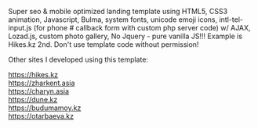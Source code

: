 Super seo & mobile optimized landing template using HTML5, CSS3 animation, Javascript, Bulma, system fonts, unicode emoji icons, intl-tel-input.js (for phone # callback form with custom php server code) w/ AJAX, Lozad.js, custom photo gallery, No Jquery - pure vanilla JS!!! Example is Hikes.kz 2nd. Don't use template code without permission!

Other sites I developed using this template: 

<a href="https://hikes.kz" target="_blank">https://hikes.kz</a> <br>
https://zharkent.asia <br>
https://charyn.asia <br>
https://dune.kz <br>
https://budumamoy.kz <br>
https://otarbaeva.kz <br>
